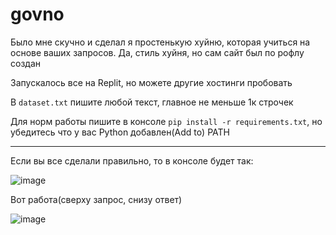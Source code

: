 # govno

Было мне скучно и сделал я простенькую хуйню, которая учиться на основе ваших запросов. Да, стиль хуйня, но сам сайт был по рофлу создан

Запускалось все на Replit, но можете другие хостинги пробовать

В `dataset.txt` пишите любой текст, главное не меньше 1к строчек

Для норм работы пишите в консоле `pip install -r requirements.txt`, но убедитесь что у вас Python добавлен(Add to) PATH

---

Если вы все сделали правильно, то в консоле будет так:

![image](https://user-images.githubusercontent.com/103038284/222962275-d4467980-2e60-486e-b893-9ce0cd11d053.png)

Вот работа(сверху запрос, снизу ответ)

![image](https://user-images.githubusercontent.com/103038284/222962362-93e055f2-0274-48e1-b684-914e45fe67ab.png)
